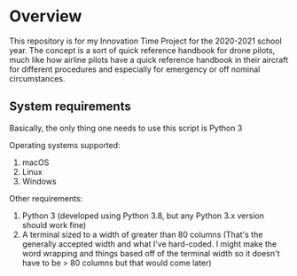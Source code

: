 # Overview

This repository is for my Innovation Time Project for the 2020-2021 school year. The concept is a sort of quick reference handbook for drone pilots, much like how airline pilots have a quick reference handbook in their aircraft for different procedures and especially for emergency or off nominal circumstances.


## System requirements

Basically, the only thing one needs to use this script is Python 3

Operating systems supported:
  1. macOS
  2. Linux
  3. Windows

Other requirements:
  1. Python 3 (developed using Python 3.8, but any Python 3.x version should work fine)
  2. A terminal sized to a width of greater than 80 columns (That's the generally accepted width and what I've hard-coded. I might make the word wrapping and things based off of the terminal width so it doesn't have to be > 80 columns but that would come later)
